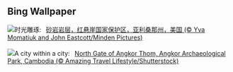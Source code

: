 ## Bing Wallpaper
![](https://www.bing.com/th?id=OHR.VermilionCliffs_ZH-CN3945784250_UHD.jpg&w=1000)时光雕琢:&nbsp;&ensp;[砂岩岩层，红悬崖国家保护区，亚利桑那州，美国 (© Yva Momatiuk and John Eastcott/Minden Pictures)](https://www.bing.com/th?id=OHR.VermilionCliffs_ZH-CN3945784250_UHD.jpg)
<br><br/>
![](https://www.bing.com/th?id=OHR.AngkorPark_EN-US8869976296_UHD.jpg&w=1000)A city within a city:&nbsp;&ensp;[North Gate of Angkor Thom, Angkor Archaeological Park, Cambodia (© Amazing Travel Lifestyle/Shutterstock)](https://www.bing.com/th?id=OHR.AngkorPark_EN-US8869976296_UHD.jpg)
<br><br/>
